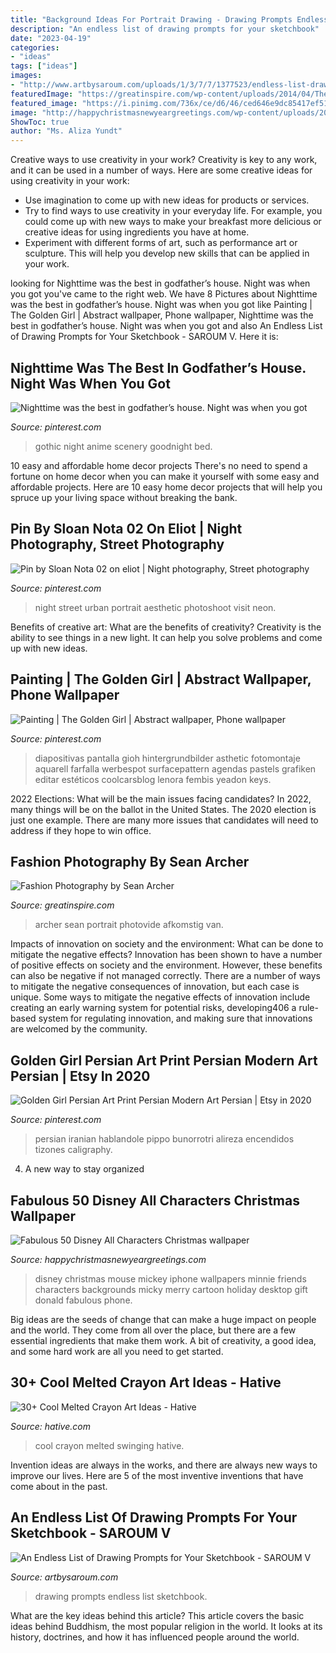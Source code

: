 ```yaml
---
title: "Background Ideas For Portrait Drawing - Drawing Prompts Endless List Sketchbook"
description: "An endless list of drawing prompts for your sketchbook"
date: "2023-04-19"
categories:
- "ideas"
tags: ["ideas"]
images:
- "http://www.artbysaroum.com/uploads/1/3/7/7/1377523/endless-list-drawing-cover-01_3_orig.jpg"
featuredImage: "https://greatinspire.com/wp-content/uploads/2014/04/The-fashion-photography-of-Sean-Archer-9.jpg"
featured_image: "https://i.pinimg.com/736x/ce/d6/46/ced646e9dc85417ef51e7a8ed012ff13.jpg"
image: "http://happychristmasnewyeargreetings.com/wp-content/uploads/2017/12/Christmas-Disney-Wallpaper-GYIbUOG.jpg"
ShowToc: true
author: "Ms. Aliza Yundt"
---
```



Creative ways to use creativity in your work?
Creativity is key to any work, and it can be used in a number of ways. Here are some creative ideas for using creativity in your work: 
- Use imagination to come up with new ideas for products or services.
- Try to find ways to use creativity in your everyday life. For example, you could come up with new ways to make your breakfast more delicious or creative ideas for using ingredients you have at home. 
- Experiment with different forms of art, such as performance art or sculpture. This will help you develop new skills that can be applied in your work.

	

		
looking for Nighttime was the best in godfather’s house. Night was when you got you've came to the right web. We have 8 Pictures about Nighttime was the best in godfather’s house. Night was when you got like Painting | The Golden Girl | Abstract wallpaper, Phone wallpaper, Nighttime was the best in godfather’s house. Night was when you got and also An Endless List of Drawing Prompts for Your Sketchbook - SAROUM V. Here it is:
		
    
## Nighttime Was The Best In Godfather’s House. Night Was When You Got

<img loading=lazy src="https://i.pinimg.com/736x/f5/e2/c3/f5e2c3f2662ba741f022d1ba4fbe2f84--gothic-anime-anime-scenery.jpg?b=t" onerror="this.onerror=null;this.src='https://tse2.mm.bing.net/th?id=OIP.mYQtzlY_yPQkd25Rf9IZ-AHaLu&amp;pid=15.1';" alt="Nighttime was the best in godfather’s house. Night was when you got">

_Source: pinterest.com_

>gothic night anime scenery goodnight bed. 

	

10 easy and affordable home decor projects
There's no need to spend a fortune on home decor when you can make it yourself with some easy and affordable projects. Here are 10 easy home decor projects that will help you spruce up your living space without breaking the bank.

    
## Pin By Sloan Nota 02 On Eliot | Night Photography, Street Photography

<img loading=lazy src="https://i.pinimg.com/736x/b4/41/71/b441711b151287fc47b7dee23144fb49.jpg" onerror="this.onerror=null;this.src='https://tse2.mm.bing.net/th?id=OIP.ctsESn_52H1ehqiRtrE0dgHaLI&amp;pid=15.1';" alt="Pin by Sloan Nota 02 on eliot | Night photography, Street photography">

_Source: pinterest.com_

>night street urban portrait aesthetic photoshoot visit neon. 

	

Benefits of creative art: What are the benefits of creativity?
Creativity is the ability to see things in a new light. It can help you solve problems and come up with new ideas.

    
## Painting | The Golden Girl | Abstract Wallpaper, Phone Wallpaper

<img loading=lazy src="https://i.pinimg.com/736x/02/84/68/02846899d97555f3a06b34a93f26c4b8.jpg" onerror="this.onerror=null;this.src='https://tse4.mm.bing.net/th?id=OIP.w92-qtb5x4KGIaNcZe1HmwHaNK&amp;pid=15.1';" alt="Painting | The Golden Girl | Abstract wallpaper, Phone wallpaper">

_Source: pinterest.com_

>diapositivas pantalla gioh hintergrundbilder asthetic fotomontaje aquarell farfalla werbespot surfacepattern agendas pastels grafiken editar estéticos coolcarsblog lenora fembis yeadon keys. 

	

2022 Elections: What will be the main issues facing candidates?
In 2022, many things will be on the ballot in the United States. The 2020 election is just one example. There are many more issues that candidates will need to address if they hope to win office.

    
## Fashion Photography By Sean Archer

<img loading=lazy src="https://greatinspire.com/wp-content/uploads/2014/04/The-fashion-photography-of-Sean-Archer-9.jpg" onerror="this.onerror=null;this.src='https://tse3.mm.bing.net/th?id=OIP.xmMCZKH03RmnW-Zkaa-67AHaKA&amp;pid=15.1';" alt="Fashion Photography by Sean Archer">

_Source: greatinspire.com_

>archer sean portrait photovide afkomstig van. 

	

Impacts of innovation on society and the environment: What can be done to mitigate the negative effects?
Innovation has been shown to have a number of positive effects on society and the environment. However, these benefits can also be negative if not managed correctly. There are a number of ways to mitigate the negative consequences of innovation, but each case is unique. Some ways to mitigate the negative effects of innovation include creating an early warning system for potential risks, developing406
a rule-based system for regulating innovation, and making sure that innovations are welcomed by the community.

    
## Golden Girl Persian Art Print Persian Modern Art Persian | Etsy In 2020

<img loading=lazy src="https://i.pinimg.com/736x/ce/d6/46/ced646e9dc85417ef51e7a8ed012ff13.jpg" onerror="this.onerror=null;this.src='https://tse4.mm.bing.net/th?id=OIP.hve3nAzCX3lwzuMS-bF4gAHaJ3&amp;pid=15.1';" alt="Golden Girl Persian Art Print Persian Modern Art Persian | Etsy in 2020">

_Source: pinterest.com_

>persian iranian hablandole pippo bunorrotri alireza encendidos tizones caligraphy. 

	

4. A new way to stay organized

    
## Fabulous 50 Disney All Characters Christmas Wallpaper

<img loading=lazy src="http://happychristmasnewyeargreetings.com/wp-content/uploads/2017/12/Christmas-Disney-Wallpaper-GYIbUOG.jpg" onerror="this.onerror=null;this.src='https://tse1.mm.bing.net/th?id=OIP.qNnKWbrPdM0A007RecGH3gHaNJ&amp;pid=15.1';" alt="Fabulous 50 Disney All Characters Christmas wallpaper">

_Source: happychristmasnewyeargreetings.com_

>disney christmas mouse mickey iphone wallpapers minnie friends characters backgrounds micky merry cartoon holiday desktop gift donald fabulous phone. 

	

Big ideas are the seeds of change that can make a huge impact on people and the world. They come from all over the place, but there are a few essential ingredients that make them work. A bit of creativity, a good idea, and some hard work are all you need to get started.

    
## 30+ Cool Melted Crayon Art Ideas - Hative

<img loading=lazy src="https://hative.com/wp-content/uploads/2014/04/melted-crayon-art/16-girl-swinging.jpg" onerror="this.onerror=null;this.src='https://tse4.mm.bing.net/th?id=OIP.mtToqc8gxJVeDjf_11pDoAHaJ4&amp;pid=15.1';" alt="30+ Cool Melted Crayon Art Ideas - Hative">

_Source: hative.com_

>cool crayon melted swinging hative. 

	

Invention ideas are always in the works, and there are always new ways to improve our lives. Here are 5 of the most inventive inventions that have come about in the past.

    
## An Endless List Of Drawing Prompts For Your Sketchbook - SAROUM V

<img loading=lazy src="http://www.artbysaroum.com/uploads/1/3/7/7/1377523/endless-list-drawing-cover-01_3_orig.jpg" onerror="this.onerror=null;this.src='https://tse4.mm.bing.net/th?id=OIP.-3yObQg0-nFlpldhwPmzJAHaKL&amp;pid=15.1';" alt="An Endless List of Drawing Prompts for Your Sketchbook - SAROUM V">

_Source: artbysaroum.com_

>drawing prompts endless list sketchbook. 

	

What are the key ideas behind this article?
This article covers the basic ideas behind Buddhism, the most popular religion in the world. It looks at its history, doctrines, and how it has influenced people around the world.

